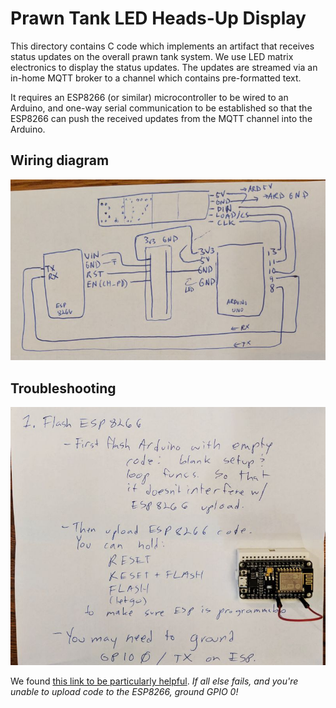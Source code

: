 # Prawn Tank LED Heads-Up Display

This directory contains C code which implements an artifact
that receives status updates on the overall prawn tank system.
We use LED matrix electronics to display the status updates.
The updates are streamed via an in-home MQTT broker to a 
channel which contains pre-formatted text.

It requires an ESP8266 (or similar) microcontroller to be
wired to an Arduino, and one-way serial communication to be
established so that the ESP8266 can push the received updates
from the MQTT channel into the Arduino.

## Wiring diagram

![This is how we wired up the ESP8266 and the Arduino](doc/LED_receiver_wiring.jpeg)

## Troubleshooting

![ESP troubleshooting crib notes](doc/esp_troubleshooting.jpeg)

We found [this link to be particularly helpful](https://randomnerdtutorials.com/esp8266-troubleshooting-guide/).  _If all else fails, and you're unable to upload code to the ESP8266, ground GPIO 0!_
